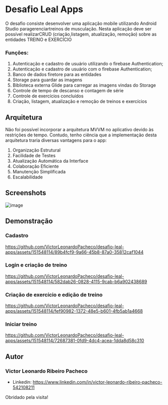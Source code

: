 # Desafio Leal Apps

O desafio consiste desenvolver uma aplicação mobile utilizando Android Studio paragerenciartreinos de musculação. Nesta aplicação deve ser possível realizarCRUD (criação,listagem, atualização, remoção) sobre as entidades TREINO
e EXERCÍCIO

### Funções:

1. Autenticação e cadastro de usuário utilizando o firebase Authentication;
2. Autenticação e cadastro de usuário com o firebase Authentication;
3. Banco de dados firetore para as entidades
4. Storage para guardar as imagens
5. Biblioteca externa Glide para carregar as imagens vindas do Storage
6. Controle de tempo de descanso e contagem de série
7. Controle de exercícios concluídos
8. Criação, listagem, atualização e remoção de treinos e exercícios
   
## Arquitetura

Não foi possível incorporar a arquitetura MVVM no aplicativo devido às restrições de tempo. Contudo, tenho ciência que a implementação desta arquitetura traria diversas vantagens para o app:

1. Organização Estrutural
2. Facilidade de Testes
3. Atualização Automática da Interface
4. Colaboração Eficiente
5. Manutenção Simplificada
6. Escalabilidade

## Screenshots

![image](https://github.com/VictorLeonardoPacheco/desafio-leal-apps/assets/151548114/c10e4e6c-32af-4612-bc4e-50674b25055b)

## Demonstração
### Cadastro
https://github.com/VictorLeonardoPacheco/desafio-leal-apps/assets/151548114/89b4fcf9-9a66-45b8-87a0-35812caf1044 

### Login e criação de treino

https://github.com/VictorLeonardoPacheco/desafio-leal-apps/assets/151548114/582dab26-0828-4115-9cab-b6a902438689

### Criação de exercício e edição de treino
https://github.com/VictorLeonardoPacheco/desafio-leal-apps/assets/151548114/fef90982-1372-48e5-b601-4fb5ab1a4668

### Iniciar treino
https://github.com/VictorLeonardoPacheco/desafio-leal-apps/assets/151548114/72687381-0fd9-4dc4-acea-1dda8d58c310

## Autor

### Victor Leonardo Ribeiro Pacheco
* Linkedin: https://www.linkedin.com/in/victor-leonardo-ribeiro-pacheco-542108211

Obridado pela visita!
